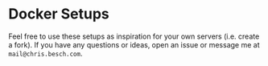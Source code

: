 # Docker Setups

Feel free to use these setups as inspiration for your own servers (i.e. create a fork).
If you have any questions or ideas, open an issue or message me at `mail@chris.besch.com`.
